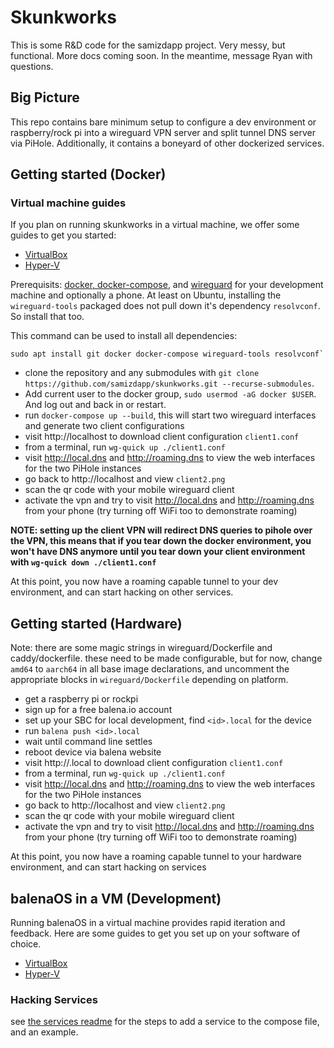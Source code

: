 # Skunkworks

This is some R&D code for the samizdapp project. Very messy, but functional. More docs coming soon. In the meantime, message Ryan with questions.

## Big Picture

This repo contains bare minimum setup to configure a dev environment or raspberry/rock pi into a wireguard VPN server and split tunnel DNS server via PiHole. Additionally, it contains a boneyard of other dockerized services.

## Getting started (Docker)

### Virtual machine guides

If you plan on running skunkworks in a virtual machine, we offer some guides to get you started:

- [VirtualBox](docs/VirtualBox.md)
- [Hyper-V](docs/HyperV.md)

Prerequisits: [docker, docker-compose](https://docs.docker.com/compose/install/), and [wireguard](https://www.wireguard.com/install/) for your development machine and optionally a phone.
At least on Ubuntu, installing the `wireguard-tools` packaged does not pull down it's dependency `resolvconf`. So install that too.

This command can be used to install all dependencies:

```
sudo apt install git docker docker-compose wireguard-tools resolvconf`
```

- clone the repository and any submodules with `git clone https://github.com/samizdapp/skunkworks.git --recurse-submodules`.
- Add current user to the docker group, `sudo usermod -aG docker $USER`. And log out and back in or restart.
- run `docker-compose up --build`, this will start two wireguard interfaces and generate two client configurations
- visit http://localhost to download client configuration `client1.conf`
- from a terminal, run `wg-quick up ./client1.conf`
- visit http://local.dns and http://roaming.dns to view the web interfaces for the two PiHole instances
- go back to http://localhost and view `client2.png`
- scan the qr code with your mobile wireguard client
- activate the vpn and try to visit http://local.dns and http://roaming.dns from your phone (try turning off WiFi too to demonstrate roaming)

**NOTE: setting up the client VPN will redirect DNS queries to pihole over the VPN, this means that if you tear down the docker environment, you won't have DNS anymore until you tear down your client environment with `wg-quick down ./client1.conf`**

At this point, you now have a roaming capable tunnel to your dev environment, and can start hacking on other services.

## Getting started (Hardware)

Note: there are some magic strings in wireguard/Dockerfile and caddy/dockerfile. these need to be made configurable, but for now, change `amd64` to `aarch64` in all base image declarations, and uncomment the appropriate blocks in `wireguard/Dockerfile` depending on platform.

- get a raspberry pi or rockpi
- sign up for a free balena.io account
- set up your SBC for local development, find `<id>.local` for the device
- run `balena push <id>.local`
- wait until command line settles
- reboot device via balena website
- visit http://<id>.local to download client configuration `client1.conf`
- from a terminal, run `wg-quick up ./client1.conf`
- visit http://local.dns and http://roaming.dns to view the web interfaces for the two PiHole instances
- go back to http://localhost and view `client2.png`
- scan the qr code with your mobile wireguard client
- activate the vpn and try to visit http://local.dns and http://roaming.dns from your phone (try turning off WiFi too to demonstrate roaming)

At this point, you now have a roaming capable tunnel to your hardware environment, and can start hacking on services

## balenaOS in a VM (Development)

Running balenaOS in a virtual machine provides rapid iteration and feedback. Here are some guides to get you set up on your software of choice.

- [VirtualBox](docs/VirtualBox-dev.md)
- [Hyper-V](docs/HyperV-dev.md)

### Hacking Services

see [the services readme](./services/README.md) for the steps to add a service to the compose file, and an example.
